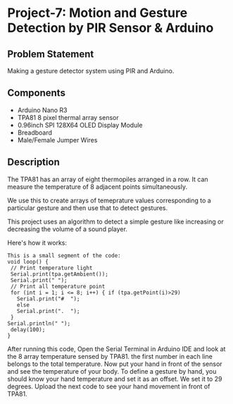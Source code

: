 # Project-7: Motion and Gesture Detection by PIR Sensor & Arduino
## Problem Statement
Making a gesture detector system using PIR and Arduino.
## Components
* Arduino Nano R3
* TPA81 8 pixel thermal array sensor
* 0.96inch SPI 128X64 OLED Display Module
* Breadboard
* Male/Female Jumper Wires
## Description
The TPA81 has an array of eight thermopiles arranged in a row. It can measure the temperature of 8 adjacent points simultaneously.

We use this to create arrays of temeprature values corresponding to a particular gesture and then use that to detect gestures.

This project uses an algorithm to detect a simple gesture like increasing or decreasing the volume of a sound player.

Here's how it works:
```
This is a small segment of the code:
void loop() {
 // Print temperature light
 Serial.print(tpa.getAmbient());
 Serial.print(" ");
 // Print all temperature point
 for (int i = 1; i <= 8; i++) { if (tpa.getPoint(i)>29)
   Serial.print("#  ");
   else
   Serial.print(".  ");
 }
Serial.println(" ");
 delay(100);
}
```

After running this code, Open the Serial Terminal in Arduino IDE and look at the 8 array temperature sensed by TPA81. the first number in each line belongs to the total temperature. Now put your hand in front of the sensor and see the temperature of your body. To define a gesture by hand, you should know your hand temperature and set it as an offset. We set it to 29 degrees. Upload the next code to see your hand movement in front of TPA81.
